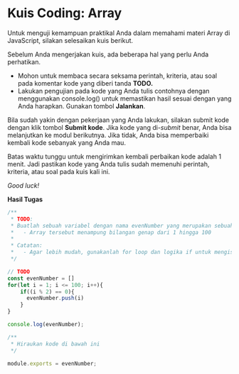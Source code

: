 # Kuis Coding: Array

Untuk menguji kemampuan praktikal Anda dalam memahami materi Array di JavaScript, silakan selesaikan kuis berikut.

Sebelum Anda mengerjakan kuis, ada beberapa hal yang perlu Anda perhatikan.

* Mohon untuk membaca secara seksama perintah, kriteria, atau soal pada komentar kode yang diberi tanda **TODO.**
* Lakukan pengujian pada kode yang Anda tulis contohnya dengan menggunakan console.log\(\) untuk memastikan hasil sesuai dengan yang Anda harapkan. Gunakan tombol **Jalankan**.

Bila sudah yakin dengan pekerjaan yang Anda lakukan, silakan submit kode dengan klik tombol **Submit kode**. Jika kode yang di-_submit_ benar, Anda bisa melanjutkan ke modul berikutnya. Jika tidak, Anda bisa memperbaiki kembali kode sebanyak yang Anda mau.

Batas waktu tunggu untuk mengirimkan kembali perbaikan kode adalah 1 menit. Jadi pastikan kode yang Anda tulis sudah memenuhi perintah, kriteria, atau soal pada kuis kali ini.

_Good luck!_

**Hasil Tugas**

```javascript
/**
 * TODO:
 * Buatlah sebuah variabel dengan nama evenNumber yang merupakan sebuah array dengan ketentuan:
 *   - Array tersebut menampung bilangan genap dari 1 hingga 100
 *
 * Catatan:
 *   - Agar lebih mudah, gunakanlah for loop dan logika if untuk mengisi bilangan genap pada array.
 */

// TODO
const evenNumber = []
for(let i = 1; i <= 100; i++){
	if((i % 2) == 0){
      evenNumber.push(i)
    }
}

console.log(evenNumber);

/**
 * Hiraukan kode di bawah ini
 */

module.exports = evenNumber;
```

